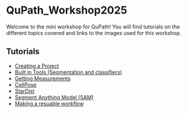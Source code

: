 # QuPath_Workshop2025
Welcome to the mini workshop for QuPath! You will find tutorials on the different topics covered and links to the images used for this workshop.

## Tutorials
- [Creating a Project]()
- [Built in Tools (Segmentation and classifiers)]()
- [Getting Measurements]()
- [CellPose]()
- [StarDist]()
- [Segment Anything Model (SAM)]()
- [Making a resuable workflow]()



